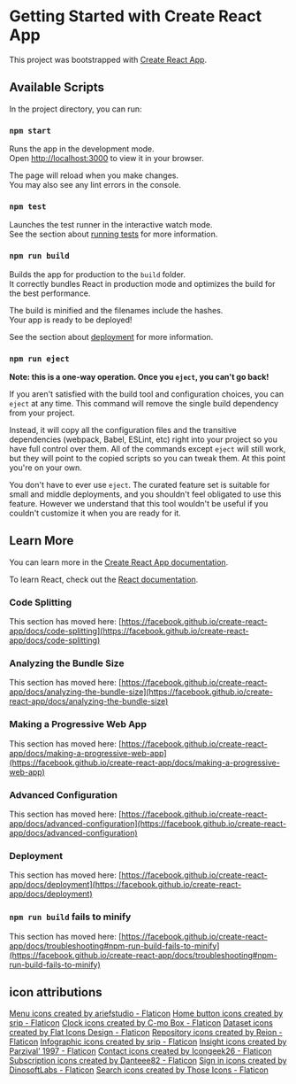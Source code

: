 # Getting Started with Create React App

This project was bootstrapped with [Create React App](https://github.com/facebook/create-react-app).

## Available Scripts

In the project directory, you can run:

### `npm start`

Runs the app in the development mode.\
Open [http://localhost:3000](http://localhost:3000) to view it in your browser.

The page will reload when you make changes.\
You may also see any lint errors in the console.

### `npm test`

Launches the test runner in the interactive watch mode.\
See the section about [running tests](https://facebook.github.io/create-react-app/docs/running-tests) for more information.

### `npm run build`

Builds the app for production to the `build` folder.\
It correctly bundles React in production mode and optimizes the build for the best performance.

The build is minified and the filenames include the hashes.\
Your app is ready to be deployed!

See the section about [deployment](https://facebook.github.io/create-react-app/docs/deployment) for more information.

### `npm run eject`

**Note: this is a one-way operation. Once you `eject`, you can't go back!**

If you aren't satisfied with the build tool and configuration choices, you can `eject` at any time. This command will remove the single build dependency from your project.

Instead, it will copy all the configuration files and the transitive dependencies (webpack, Babel, ESLint, etc) right into your project so you have full control over them. All of the commands except `eject` will still work, but they will point to the copied scripts so you can tweak them. At this point you're on your own.

You don't have to ever use `eject`. The curated feature set is suitable for small and middle deployments, and you shouldn't feel obligated to use this feature. However we understand that this tool wouldn't be useful if you couldn't customize it when you are ready for it.

## Learn More

You can learn more in the [Create React App documentation](https://facebook.github.io/create-react-app/docs/getting-started).

To learn React, check out the [React documentation](https://reactjs.org/).

### Code Splitting

This section has moved here: [https://facebook.github.io/create-react-app/docs/code-splitting](https://facebook.github.io/create-react-app/docs/code-splitting)

### Analyzing the Bundle Size

This section has moved here: [https://facebook.github.io/create-react-app/docs/analyzing-the-bundle-size](https://facebook.github.io/create-react-app/docs/analyzing-the-bundle-size)

### Making a Progressive Web App

This section has moved here: [https://facebook.github.io/create-react-app/docs/making-a-progressive-web-app](https://facebook.github.io/create-react-app/docs/making-a-progressive-web-app)

### Advanced Configuration

This section has moved here: [https://facebook.github.io/create-react-app/docs/advanced-configuration](https://facebook.github.io/create-react-app/docs/advanced-configuration)

### Deployment

This section has moved here: [https://facebook.github.io/create-react-app/docs/deployment](https://facebook.github.io/create-react-app/docs/deployment)

### `npm run build` fails to minify

This section has moved here: [https://facebook.github.io/create-react-app/docs/troubleshooting#npm-run-build-fails-to-minify](https://facebook.github.io/create-react-app/docs/troubleshooting#npm-run-build-fails-to-minify)


## icon attributions
<a href="https://www.flaticon.com/free-icons/menu" title="menu icons">Menu icons created by ariefstudio - Flaticon</a>
<a href="https://www.flaticon.com/free-icons/home-button" title="home button icons">Home button icons created by srip - Flaticon</a>
<a href="https://www.flaticon.com/free-icons/clock" title="clock icons">Clock icons created by C-mo Box - Flaticon</a>
<a href="https://www.flaticon.com/free-icons/dataset" title="dataset icons">Dataset icons created by Flat Icons Design - Flaticon</a>
<a href="https://www.flaticon.com/free-icons/repository" title="repository icons">Repository icons created by Reion - Flaticon</a>
<a href="https://www.flaticon.com/free-icons/infographic" title="infographic icons">Infographic icons created by srip - Flaticon</a>
<a href="https://www.flaticon.com/free-icons/insight" title="insight icons">Insight icons created by Parzival’ 1997 - Flaticon</a>
<a href="https://www.flaticon.com/free-icons/contact" title="contact icons">Contact icons created by Icongeek26 - Flaticon</a>
<a href="https://www.flaticon.com/free-icons/subscription" title="subscription icons">Subscription icons created by Danteee82 - Flaticon</a>
<a href="https://www.flaticon.com/free-icons/sign-in" title="sign in icons">Sign in icons created by DinosoftLabs - Flaticon</a>
<a href="https://www.flaticon.com/free-icons/search" title="search icons">Search icons created by Those Icons - Flaticon</a>

